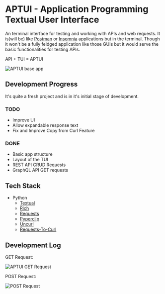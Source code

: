 # APTUI - Application Programming Textual User Interface

An terminal interface for testing and working with APIs and web requests. It is(will be) like [Postman](https://www.postman.com/) or [Insomnia](https://insomnia.rest/) applications but in the terminal. Though it won't be a fully feldged application like those GUIs but it would serve the basic functionalities for testing APIs. 

API + TUI = APTUI

![APTUI base app](https://meetgor-cdn.pages.dev/aptui-dev-1.png)

## Development Progress

It's quite a fresh project and is in it's initial stage of development.

### TODO

- Improve UI
- Allow expandable response text
- Fix and Improve Copy from Curl Feature

### DONE

- Basic app structure
- Layout of the TUI
- REST API CRUD Requests
- GraphQL API GET requests

## Tech Stack

- Python
  - [Textual](https://pypi.org/project/textual/)
  - [Rich](https://pypi.org/project/rich/)
  - [Requests](https://pypi.org/project/requests/)
  - [Pyperclip](https://pypi.org/project/pyperclip/)
  - [Uncurl](https://github.com/spulec/uncurl)
  - [Requests-To-Curl](https://pypi.org/project/requests-to-curl/)

## Development Log


GET Request:

![APTUI GET Request](https://meetgor-cdn.pages.dev/aptui-dev-get.png)


POST Request:

![POST Request](https://meetgor-cdn.pages.dev/aptui-dev-post.png)

